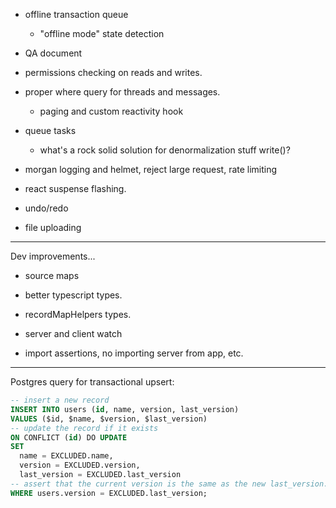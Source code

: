 
- offline transaction queue
	- "offline mode" state detection

- QA document

- permissions checking on reads and writes.
- proper where query for threads and messages.
	- paging and custom reactivity hook

- queue tasks
	- what's a rock solid solution for denormalization stuff write()?

- morgan logging and helmet, reject large request, rate limiting
- react suspense flashing.

- undo/redo
- file uploading


---

Dev improvements...

- source maps
- better typescript types.
- recordMapHelpers types.

- server and client watch

- import assertions, no importing server from app, etc.


---

Postgres query for transactional upsert:

```sql
-- insert a new record
INSERT INTO users (id, name, version, last_version)
VALUES ($id, $name, $version, $last_version)
-- update the record if it exists
ON CONFLICT (id) DO UPDATE
SET
  name = EXCLUDED.name,
  version = EXCLUDED.version,
  last_version = EXCLUDED.last_version
-- assert that the current version is the same as the new last_version.
WHERE users.version = EXCLUDED.last_version;
```